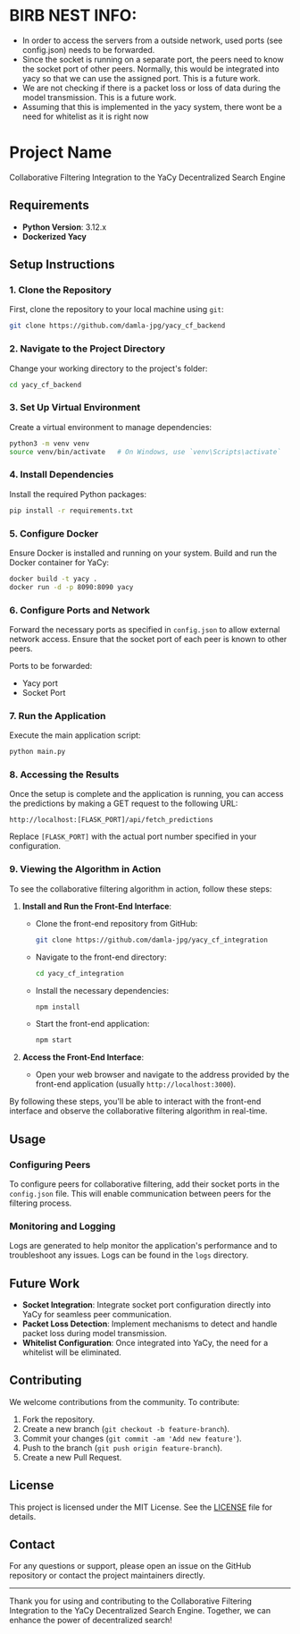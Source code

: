 # BIRB NEST INFO:
- In order to access the servers from a outside network, used ports (see config.json) needs to be forwarded. 
- Since the socket is running on a separate port, the peers need to know the socket port of other peers. Normally,
this would be integrated into yacy so that we can use the assigned port. This is a future work.
- We are not checking if there is a packet loss or loss of data during the model transmission. This is a future work.
- Assuming that this is implemented in the yacy system, there wont be a need for whitelist as it is right now

# Project Name

Collaborative Filtering Integration to the YaCy Decentralized Search Engine

## Requirements

- **Python Version**: 3.12.x
- **Dockerized Yacy**

## Setup Instructions

### 1. Clone the Repository

First, clone the repository to your local machine using `git`:

```sh
git clone https://github.com/damla-jpg/yacy_cf_backend
```

### 2. Navigate to the Project Directory

Change your working directory to the project's folder:

```sh
cd yacy_cf_backend
```

### 3. Set Up Virtual Environment

Create a virtual environment to manage dependencies:

```sh
python3 -m venv venv
source venv/bin/activate   # On Windows, use `venv\Scripts\activate`
```

### 4. Install Dependencies

Install the required Python packages:

```sh
pip install -r requirements.txt
```

### 5. Configure Docker

Ensure Docker is installed and running on your system. Build and run the Docker container for YaCy:

```sh
docker build -t yacy .
docker run -d -p 8090:8090 yacy
```

### 6. Configure Ports and Network

Forward the necessary ports as specified in `config.json` to allow external network access. Ensure that the socket port of each peer is known to other peers.

Ports to be forwarded:
- Yacy port
- Socket Port

### 7. Run the Application

Execute the main application script:

```sh
python main.py
```

### 8. Accessing the Results

Once the setup is complete and the application is running, you can access the predictions by making a GET request to the following URL:

```
http://localhost:[FLASK_PORT]/api/fetch_predictions
```

Replace `[FLASK_PORT]` with the actual port number specified in your configuration.

### 9. Viewing the Algorithm in Action

To see the collaborative filtering algorithm in action, follow these steps:

1. **Install and Run the Front-End Interface**:
   - Clone the front-end repository from GitHub:

     ```sh
     git clone https://github.com/damla-jpg/yacy_cf_integration
     ```

   - Navigate to the front-end directory:

     ```sh
     cd yacy_cf_integration
     ```

   - Install the necessary dependencies:

     ```sh
     npm install
     ```

   - Start the front-end application:

     ```sh
     npm start
     ```

2. **Access the Front-End Interface**:
   - Open your web browser and navigate to the address provided by the front-end application (usually `http://localhost:3000`).

By following these steps, you'll be able to interact with the front-end interface and observe the collaborative filtering algorithm in real-time.

## Usage

### Configuring Peers

To configure peers for collaborative filtering, add their socket ports in the `config.json` file. This will enable communication between peers for the filtering process.

### Monitoring and Logging

Logs are generated to help monitor the application's performance and to troubleshoot any issues. Logs can be found in the `logs` directory.

## Future Work

- **Socket Integration**: Integrate socket port configuration directly into YaCy for seamless peer communication.
- **Packet Loss Detection**: Implement mechanisms to detect and handle packet loss during model transmission.
- **Whitelist Configuration**: Once integrated into YaCy, the need for a whitelist will be eliminated.

## Contributing

We welcome contributions from the community. To contribute:

1. Fork the repository.
2. Create a new branch (`git checkout -b feature-branch`).
3. Commit your changes (`git commit -am 'Add new feature'`).
4. Push to the branch (`git push origin feature-branch`).
5. Create a new Pull Request.

## License

This project is licensed under the MIT License. See the [LICENSE](LICENSE) file for details.

## Contact

For any questions or support, please open an issue on the GitHub repository or contact the project maintainers directly.

---

Thank you for using and contributing to the Collaborative Filtering Integration to the YaCy Decentralized Search Engine. Together, we can enhance the power of decentralized search!